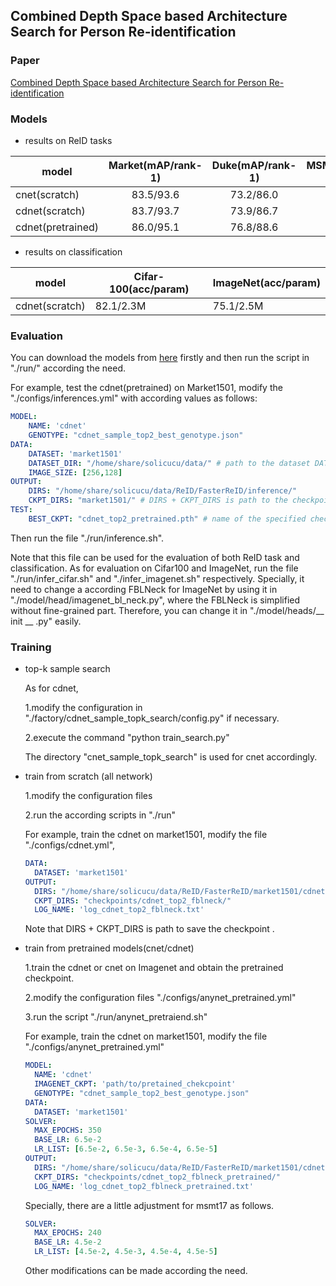 ## Combined Depth Space based Architecture Search for Person Re-identification
### Paper
[Combined Depth Space based Architecture Search for Person Re-identification](https://arxiv.org/abs/2104.04163)
### Models

- results on ReID tasks

| model             | Market(mAP/rank-1) | Duke(mAP/rank-1) | MSMT17(mAP/rank-1) |
| ----------------- | :----------------: | :--------------: | :----------------: |
| cnet(scratch)     |     83.5/93.6      |    73.2/86.0     |     47.7/73.3      |
| cdnet(scratch)    |     83.7/93.7      |    73.9/86.7     |     48.5/73.7      |
| cdnet(pretrained) |     86.0/95.1      |    76.8/88.6     |     54.7/78.9      |

- results on classification 

| model          | Cifar-100(acc/param) | ImageNet(acc/param) |
| -------------- | -------------------- | ------------------- |
| cdnet(scratch) | 82.1/2.3M            | 75.1/2.5M           |

### Evaluation

You can download the models from [here](https://github.com/solicucu/models) firstly and then run the script in "./run/" according the need.

For example,  test the cdnet(pretrained) on Market1501, modify the "./configs/inferences.yml" with according values as follows:

```yaml
MODEL:
    NAME: 'cdnet'
    GENOTYPE: "cdnet_sample_top2_best_genotype.json"
DATA:
    DATASET: 'market1501'
    DATASET_DIR: "/home/share/solicucu/data/" # path to the dataset DATASET
    IMAGE_SIZE: [256,128]
OUTPUT:
    DIRS: "/home/share/solicucu/data/ReID/FasterReID/inference/"
    CKPT_DIRS: "market1501/" # DIRS + CKPT_DIRS is path to the checkpoint 
TEST:
    BEST_CKPT: "cdnet_top2_pretrained.pth" # name of the specified checkpoint
```

Then run the file "./run/inference.sh".

Note that this file can be used for the evaluation of both ReID task and classification. As for evaluation on Cifar100 and ImageNet,  run the file "./run/infer_cifar.sh" and "./infer_imagenet.sh" respectively. Specially, it need to change a according FBLNeck for ImageNet by using it in "./model/head/imagenet_bl_neck.py", where the FBLNeck is simplified without fine-grained part.  Therefore, you can change it in "./model/heads/__ init __ .py" easily.

### Training

- top-k sample search 

  As for cdnet,

  1.modify the configuration in "./factory/cdnet_sample_topk_search/config.py" if necessary.

  2.execute the command "python train_search.py"

  The directory "cnet_sample_topk_search" is used for cnet accordingly.

- train from scratch (all network)

  1.modify the configuration files 

  2.run the according scripts in "./run"

  For example,  train the cdnet on market1501, modify the file "./configs/cdnet.yml",

  ```yaml
  DATA:
    DATASET: 'market1501'
  OUTPUT:
    DIRS: "/home/share/solicucu/data/ReID/FasterReID/market1501/cdnet/"
    CKPT_DIRS: "checkpoints/cdnet_top2_fblneck/"
    LOG_NAME: 'log_cdnet_top2_fblneck.txt'
  ```

  Note that DIRS + CKPT_DIRS is path to save the checkpoint .

  

- train from pretrained models(cnet/cdnet)

  1.train the cdnet or cnet on Imagenet and  obtain the pretrained checkpoint.

  2.modify the configuration files "./configs/anynet_pretrained.yml"

  3.run the script "./run/anynet_pretraiend.sh"

  For example, train the cdnet on market1501, modify the file "./configs/anynet_pretrained.yml"

  ```yaml
  MODEL:
    NAME: 'cdnet'
    IMAGENET_CKPT: 'path/to/pretained_chekcpoint'
    GENOTYPE: "cdnet_sample_top2_best_genotype.json"
  DATA:
    DATASET: 'market1501'
  SOLVER:
    MAX_EPOCHS: 350
    BASE_LR: 6.5e-2
    LR_LIST: [6.5e-2, 6.5e-3, 6.5e-4, 6.5e-5]
  OUTPUT:
    DIRS: "/home/share/solicucu/data/ReID/FasterReID/market1501/cdnet/"
    CKPT_DIRS: "checkpoints/cdnet_top2_fblneck_pretrained/"
    LOG_NAME: 'log_cdnet_top2_fblneck_pretrained.txt'
  ```

  Specially, there are a little adjustment for msmt17 as follows.

  ```yaml
  SOLVER:
    MAX_EPOCHS: 240
    BASE_LR: 4.5e-2
    LR_LIST: [4.5e-2, 4.5e-3, 4.5e-4, 4.5e-5]
  ```

  Other modifications can be made according the need. 



